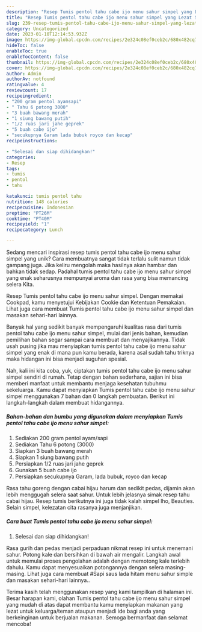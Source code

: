 ```yaml
---
description: "Resep Tumis pentol tahu cabe ijo menu sahur simpel yang Lezat Sekali"
title: "Resep Tumis pentol tahu cabe ijo menu sahur simpel yang Lezat Sekali"
slug: 239-resep-tumis-pentol-tahu-cabe-ijo-menu-sahur-simpel-yang-lezat-sekali
category: Uncategorized
date: 2023-01-10T12:14:53.932Z
image: https://img-global.cpcdn.com/recipes/2e324c08ef0ceb2c/680x482cq70/tumis-pentol-tahu-cabe-ijo-menu-sahur-simpel-foto-resep-utama.jpg
hideToc: false
enableToc: true
enableTocContent: false
thumbnail: https://img-global.cpcdn.com/recipes/2e324c08ef0ceb2c/680x482cq70/tumis-pentol-tahu-cabe-ijo-menu-sahur-simpel-foto-resep-utama.jpg
cover: https://img-global.cpcdn.com/recipes/2e324c08ef0ceb2c/680x482cq70/tumis-pentol-tahu-cabe-ijo-menu-sahur-simpel-foto-resep-utama.jpg
author: Admin
authorAv: notfound
ratingvalue: 4
reviewcount: 17
recipeingredient:
- "200 gram pentol ayamsapi"
- " Tahu 6 potong 3000"
- "3 buah bawang merah"
- "1 siung bawang putih"
- "1/2 ruas jari jahe geprek"
- "5 buah cabe ijo"
- "secukupnya Garam lada bubuk royco dan kecap"
recipeinstructions:

- "Selesai dan siap dihidangkan!"
categories:
- Resep
tags:
- tumis
- pentol
- tahu

katakunci: tumis pentol tahu 
nutrition: 148 calories
recipecuisine: Indonesian
preptime: "PT26M"
cooktime: "PT40M"
recipeyield: "1"
recipecategory: Lunch

---
```





Sedang mencari inspirasi resep tumis pentol tahu cabe ijo menu sahur simpel yang unik? Cara membuatnya sangat tidak terlalu sulit namun tidak gampang juga. Jika keliru mengolah maka hasilnya akan hambar dan bahkan tidak sedap. Padahal tumis pentol tahu cabe ijo menu sahur simpel yang enak seharusnya mempunyai aroma dan rasa yang bisa memancing selera Kita.





Resep Tumis pentol tahu cabe ijo menu sahur simpel. Dengan memakai Cookpad, kamu menyetujui Kebijakan Cookie dan Ketentuan Pemakaian. Lihat juga cara membuat Tumis pentol tahu cabe ijo menu sahur simpel dan masakan sehari-hari lainnya.

Banyak hal yang sedikit banyak mempengaruhi kualitas rasa dari tumis pentol tahu cabe ijo menu sahur simpel, mulai dari jenis bahan, kemudian pemilihan bahan segar sampai cara membuat dan menyajikannya. Tidak usah pusing jika mau menyiapkan tumis pentol tahu cabe ijo menu sahur simpel yang enak di mana pun kamu berada, karena asal sudah tahu triknya maka hidangan ini bisa menjadi suguhan spesial.






Nah, kali ini kita coba, yuk, ciptakan tumis pentol tahu cabe ijo menu sahur simpel sendiri di rumah. Tetap dengan bahan sederhana, sajian ini bisa memberi manfaat untuk membantu menjaga kesehatan tubuhmu sekeluarga. Kamu dapat menyiapkan Tumis pentol tahu cabe ijo menu sahur simpel menggunakan 7 bahan dan 0 langkah pembuatan. Berikut ini langkah-langkah dalam membuat hidangannya.

<!--inarticleads1-->

##### Bahan-bahan dan bumbu yang digunakan dalam menyiapkan Tumis pentol tahu cabe ijo menu sahur simpel:

1. Sediakan 200 gram pentol ayam/sapi
1. Sediakan  Tahu 6 potong (3000)
1. Siapkan 3 buah bawang merah
1. Siapkan 1 siung bawang putih
1. Persiapkan 1/2 ruas jari jahe geprek
1. Gunakan 5 buah cabe ijo
1. Persiapkan secukupnya Garam, lada bubuk, royco dan kecap


Rasa tahu goreng dengan cabai hijau harum dan sedikit pedas, dijamin akan lebih menggugah selera saat sahur. Untuk lebih jelasnya simak resep tahu cabai hijau. Resep tumis berikutnya ini juga tidak kalah simpel lho, Beauties. Selain simpel, kelezatan cita rasanya juga menjanjikan. 

<!--inarticleads2-->

##### Cara buat Tumis pentol tahu cabe ijo menu sahur simpel:


1. Selesai dan siap dihidangkan!

Rasa gurih dan pedas menjadi perpaduan nikmat resep ini untuk menemani sahur. Potong kale dan bersihkan di bawah air mengalir. Langkah awal untuk memulai proses pengolahan adalah dengan memotong kale terlebih dahulu. Kamu dapat menyesuaikan potongannya dengan selera masing-masing. Lihat juga cara membuat #Sapi saus lada hitam menu sahur simple dan masakan sehari-hari lainnya.. 

Terima kasih telah menggunakan resep yang kami tampilkan di halaman ini. Besar harapan kami, olahan Tumis pentol tahu cabe ijo menu sahur simpel yang mudah di atas dapat membantu kamu menyiapkan makanan yang lezat untuk keluarga/teman ataupun menjadi ide bagi anda yang berkeinginan untuk berjualan makanan. Semoga bermanfaat dan selamat mencoba!
